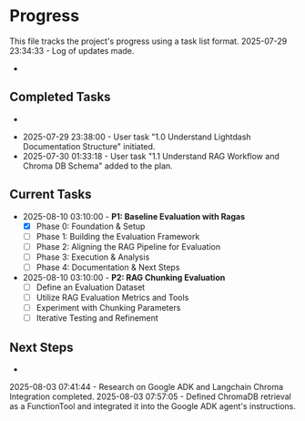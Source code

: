 # Progress

This file tracks the project's progress using a task list format.
2025-07-29 23:34:33 - Log of updates made.

*

## Completed Tasks

*   

- 2025-07-29 23:38:00 - User task "1.0 Understand Lightdash Documentation Structure" initiated.
- 2025-07-30 01:33:18 - User task "1.1 Understand RAG Workflow and Chroma DB Schema" added to the plan.
## Current Tasks

*   2025-08-10 03:10:00 - **P1: Baseline Evaluation with Ragas**
    - [x] Phase 0: Foundation & Setup
    - [ ] Phase 1: Building the Evaluation Framework
    - [ ] Phase 2: Aligning the RAG Pipeline for Evaluation
    - [ ] Phase 3: Execution & Analysis
    - [ ] Phase 4: Documentation & Next Steps
*   2025-08-10 03:10:00 - **P2: RAG Chunking Evaluation**
    - [ ] Define an Evaluation Dataset
    - [ ] Utilize RAG Evaluation Metrics and Tools
    - [ ] Experiment with Chunking Parameters
    - [ ] Iterative Testing and Refinement

## Next Steps

*
2025-08-03 07:41:44 - Research on Google ADK and Langchain Chroma Integration completed.
2025-08-03 07:57:05 - Defined ChromaDB retrieval as a FunctionTool and integrated it into the Google ADK agent's instructions.